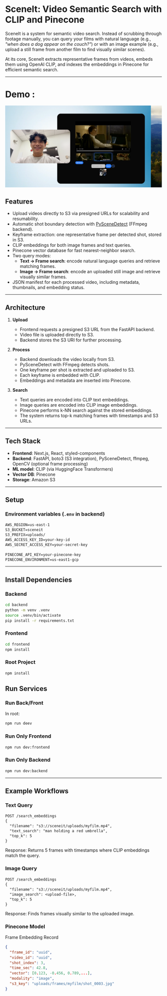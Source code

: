 # SceneIt: Video Semantic Search with CLIP and Pinecone

SceneIt is a system for semantic video search. Instead of scrubbing through footage manually, you can query your films with natural language (e.g., *"when does a dog appear on the couch?"*) or with an image example (e.g., upload a still frame from another film to find visually similar scenes).

At its core, SceneIt extracts representative frames from videos, embeds them using OpenAI CLIP, and indexes the embeddings in Pinecone for efficient semantic search.

---

# Demo : 

[![Watch the video](frontend/uploads/Demo.png)](https://vimeo.com/1126039030/17891b7ddc?share=copy)

## Features

- Upload videos directly to S3 via presigned URLs for scalability and resumability.
- Automatic shot boundary detection with [PySceneDetect](https://pyscenedetect.readthedocs.io/) (FFmpeg backend).
- Keyframe extraction: one representative frame per detected shot, stored in S3.
- CLIP embeddings for both image frames and text queries.
- Pinecone vector database for fast nearest-neighbor search.
- Two query modes:
  - **Text → Frame search**: encode natural language queries and retrieve matching frames.
  - **Image → Frame search**: encode an uploaded still image and retrieve visually similar frames.
- JSON manifest for each processed video, including metadata, thumbnails, and embedding status.

---

## Architecture

1. **Upload**  
   - Frontend requests a presigned S3 URL from the FastAPI backend.  
   - Video file is uploaded directly to S3.  
   - Backend stores the S3 URI for further processing.

2. **Process**  
   - Backend downloads the video locally from S3.  
   - PySceneDetect with FFmpeg detects shots.  
   - One keyframe per shot is extracted and uploaded to S3.  
   - Each keyframe is embedded with CLIP.  
   - Embeddings and metadata are inserted into Pinecone.

3. **Search**  
   - Text queries are encoded into CLIP text embeddings.  
   - Image queries are encoded into CLIP image embeddings.  
   - Pinecone performs k-NN search against the stored embeddings.  
   - The system returns top-k matching frames with timestamps and S3 URLs.

---

## Tech Stack

- **Frontend**: Next.js, React, styled-components  
- **Backend**: FastAPI, boto3 (S3 integration), PySceneDetect, ffmpeg, OpenCV (optional frame processing)  
- **ML model**: CLIP (via HuggingFace Transformers)  
- **Vector DB**: Pinecone  
- **Storage**: Amazon S3  

---

## Setup

### Environment variables (`.env` in backend)
```env
AWS_REGION=us-east-1
S3_BUCKET=sceneit
S3_PREFIX=uploads/
AWS_ACCESS_KEY_ID=your-key-id
AWS_SECRET_ACCESS_KEY=your-secret-key

PINECONE_API_KEY=your-pinecone-key
PINECONE_ENVIRONMENT=us-east1-gcp
```

---

## Install Dependencies

### Backend
```bash
cd backend
python -m venv .venv
source .venv/bin/activate
pip install -r requirements.txt
```

### Frontend 
```bash 
cd frontend 
npm install 
```

### Root Project 
```bash
npm install 
```

## Run Services 

### Run Back/Front 
In root:
```bash
npm run deev
```

### Run Only Frontend 
```bash
npm run dev:frontend
```

### Run Only Backend 
```bash 
npm run dev:backend 
```

---

## Example Workflows 

### Text Query 
```http
POST /search_embeddings
{
  "filename": "s3://sceneit/uploads/myfilm.mp4",
  "text_search": "man holding a red umbrella",
  "top_k": 5
}
```
Response: Returns 5 frames with timestamps where CLIP embeddings match the query.

### Image Query 
```http
POST /search_embeddings
{
  "filename": "s3://sceneit/uploads/myfilm.mp4",
  "image_search": <upload-file>,
  "top_k": 5
}
```
Response: Finds frames visually similar to the uploaded image.

### Pinecone Model 
Frame Embedding Record 
```json 
{
  "frame_id": "uuid",
  "video_id": "uuid",
  "shot_index": 3,
  "time_sec": 42.8,
  "vector": [0.123, -0.456, 0.789,...],
  "modality": "image",
  "s3_key": "uploads/frames/myfilm/shot_0003.jpg"
}
```
